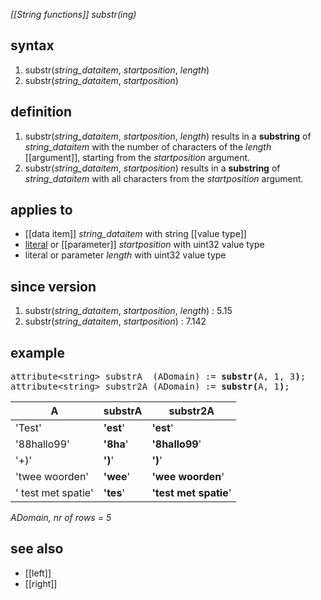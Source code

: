 *[[String functions]] substr(ing)*

## syntax

1. substr(*string_dataitem*, *startposition*, *length*)
2. substr(*string_dataitem*, *startposition*)

## definition

1. substr(*string_dataitem*, *startposition*, *length*) results in a **substring** of *string_dataitem* with the number of characters of the *length* [[argument]], starting from the *startposition* argument.
2. substr(*string_dataitem*, *startposition*) results in a **substring** of *string_dataitem* with all characters from the *startposition* argument.

## applies to

- [[data item]] *string_dataitem* with string [[value type]]
- [literal](https://en.wikipedia.org/wiki/Literal_(computer_programming)) or [[parameter]] *startposition* with uint32 value type
- literal or parameter *length* with uint32 value type

## since version

1. substr(*string_dataitem*, *startposition*, *length*) : 5.15
2. substr(*string_dataitem*, *startposition*) : 7.142

## example

<pre>
attribute&lt;string&gt; substrA  (ADomain) := <B>substr(</B>A, 1, 3<B>)</B>;
attribute&lt;string&gt; substr2A (ADomain) := <B>substr(</B>A, 1<B>)</B>;
</pre>

| A                  | **substrA** | **substr2A**          |
|--------------------|-------------|-----------------------|
| 'Test'             | **'est**'   | **'est**'             |
| '88hallo99'        | **'8ha**'   | **'8hallo99**'        |
| '+)'               | **')**'     | **')**'               |
| 'twee woorden'     | **'wee**'   | **'wee woorden**'     |
| ' test met spatie' | **'tes**'   | **'test met spatie**' |

*ADomain, nr of rows = 5*

## see also

- [[left]]
- [[right]]